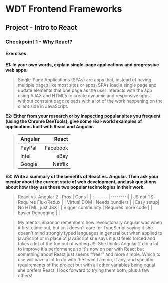 # WDT Frontend Frameworks
## Project - Intro to React
### Checkpoint 1 - Why React?
#### Exercises

**E1: In your own words, explain single-page applications and progressive web apps.**
> Single-Page Applications (SPAs) are apps that, instead of having multiple pages  like most sites or apps, SPAs load a single page and update elements that one page as the user interacts with the app using AJAX and HTML5 to create dynamic and responsive apps without constant page reloads with a lot of the work happening on the client side in JavaScript.

**E2: Either from your research or by inspecting popular sites you frequent (using the Chrome DevTools), give some real-world examples of applications built with React and Angular.**

> | Angular | React   |
> | :------- |--------:|
> | PayPal| Facebook |
> | Intel| eBay |
> | Google| Netflix |

**E3: Write a summary of the benefits of React vs. Angular. Then ask your mentor about the current state of web development, and ask questions about how they use these two popular technologies in their work.**

> React vs. Angular 2
> | Pros | Cons  |
> | :------- |--------:|
> | JS not TS| Requires Flux/Redux |
> | Virtual DOM | Needs bundlers |
> | Easy setup| No HTML, just JSX |
> | Bigger community  | Requires more code  |
> | Easier Debugging  |   |

> My mentor Shannon remembers how revolutionary Angular was when it first came out, but just doesn't care for TypeScript saying it she doesn't mind strongly typed languages in general but when applied to javaScript or in place of javaScript she says it just feels forced and takes a lot of the fun out of writing JS. She thinks Angular 2 did a lot to improve it's performance so it's now on par with React but something about React just seems "freer" and more simple.  Which to use will have a lot to do with the team I am on, if any, and specific requirements of the project but with all other variables being equal she prefers React.  I look forward to trying them both, plus a few others!